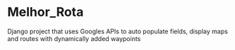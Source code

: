 # Melhor_Rota
Django project that uses Googles APIs to auto populate fields, display maps and routes with dynamically added waypoints

